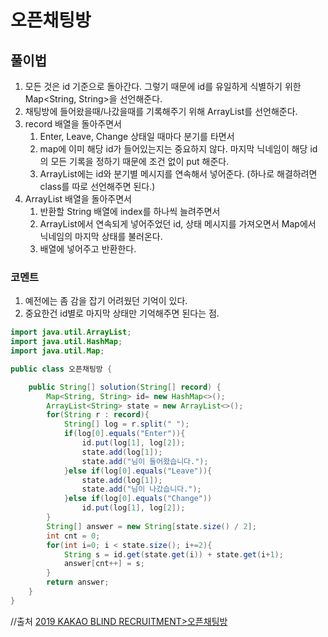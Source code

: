 # 오픈채팅방

## 풀이법
1. 모든 것은 id 기준으로 돌아간다. 그렇기 때문에 id를 유일하게 식별하기 위한 Map<String, String>을 선언해준다.
2. 채팅방에 들어왔을때/나갔을때를 기록해주기 위해 ArrayList를 선언해준다.
3. record 배열을 돌아주면서
   1. Enter, Leave, Change 상태일 때마다 분기를 타면서
   2. map에 이미 해당 id가 들어있는지는 중요하지 않다. 마지막 닉네임이 해당 id의 모든 기록을 정하기 때문에 조건 없이 put 해준다.
   3. ArrayList에는 id와 분기별 메시지를 연속해서 넣어준다. (하나로 해결하려면 class를 따로 선언해주면 된다.)
4. ArrayList 배열을 돌아주면서
   1. 반환할 String 배열에 index를 하나씩 늘려주면서
   2. ArrayList에서 연속되게 넣어주었던 id, 상태 메시지를 가져오면서 Map에서 닉네임의 마지막 상태를 불러온다.
   3. 배열에 넣어주고 반환한다.

### 코멘트
1. 예전에는 좀 감을 잡기 어려웠던 기억이 있다.
2. 중요한건 id별로 마지막 상태만 기억해주면 된다는 점.


```java
import java.util.ArrayList;
import java.util.HashMap;
import java.util.Map;

public class 오픈채팅방 {

    public String[] solution(String[] record) {
        Map<String, String> id= new HashMap<>();
        ArrayList<String> state = new ArrayList<>();
        for(String r : record){
            String[] log = r.split(" ");
            if(log[0].equals("Enter")){
                id.put(log[1], log[2]);
                state.add(log[1]);
                state.add("님이 들어왔습니다.");
            }else if(log[0].equals("Leave")){
                state.add(log[1]);
                state.add("님이 나갔습니다.");
            }else if(log[0].equals("Change"))
                id.put(log[1], log[2]);
        }
        String[] answer = new String[state.size() / 2];
        int cnt = 0;
        for(int i=0; i < state.size(); i+=2){
            String s = id.get(state.get(i)) + state.get(i+1);
            answer[cnt++] = s;
        }
        return answer;
    }
}

```
//출처 [2019 KAKAO BLIND RECRUITMENT>오픈채팅방](https://programmers.co.kr/learn/courses/30/lessons/42888)